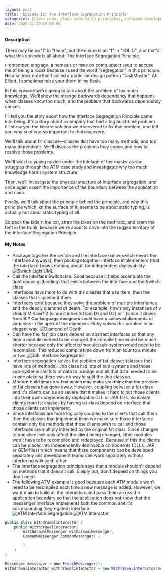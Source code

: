 ```yaml
---
layout: post
title: 'Episode 12: The Interface Segregation Principle'
categories: [clean code, clean code solid principles, software development]
date: 2020-11-29 19:08:00
---
```


#### Description

There may be no "I" in "team", but there sure is an "I" in "SOLID", and that's what this episode is all about: The Interface Segregation Principle.

I remember, long ago, a nemesis of mine on comp.object used to accuse me of being a racist because I used the word "segregation" in this principle. He also took note that I called a particular design pattern "TaskMaster". Ah, Elliott, I sometimes miss your thorn in my flesh.

In this episode we're going to talk about the problem of too much knowledge. We'll show the strange backwards dependency that happens when classes know too much, and the problem that backwards dependency causes.

I'll tell you the story about how the Interface Segregation Principle came into being. It's a story about a company that had a big build-time problem. I'll show you the bizarre solution we discovered to fix that problem, and tell you why soot was so important to that discovery.

We'll talk about fat classes—classes that have too many methods, and too many dependents. We'll discuss the problems they cause, and how to resolve those problems.

We'll watch a young novice under the tutelage of her master as she struggles through the ATM case study and investigates why too much knowledge harms system structure.

Then, we'll investigate the physical structure of interface segregation, and once again assert the importance of the boundary between the application and main.

Finally, we'll talk about the principle behind the principle, and why this principle which, on the surface of it, seems to be about static typing, is actually not about static typing at all.

So pack the kids in the car, strap the bikes on the roof rack, and cram the tent in the trunk, because we're about to drive into the rugged territory of the Interface Segregation Principle.

<!--more-->

#### My Notes
- Package together the switch and the interface (since switch needs the interface anyways), then package together interface implementers (that the interface knows nothing about) for independent deployability  
![Switch Light UML](/img/posts/switch-light.png 'Switch Light UML')
- Call the interface Switchable. Good because it helps accentuate the tight coupling (binding) that exists between the interface and the Switch class
- Interfaces have more to do with the classes that use them, then the classes that implement them
- Interfaces exist because they solve the problem of multiple inheritance and the deadly diamond of death. For example, how many instances of v should M have? 2 (since it inherits from D1 and D2) or 1 (since it drives from B)? Our language designers could have disallowed diamonds or variables in the apex of the diamonds. Ruby solves this problem in an elegant way.
![Diamond of Death](/img/posts/diamond-of-death.png 'Diamond of Death')
- Can have the 'fat' job class depend on abstract interfaces so that any time a module needed to be changed the compile time would be much shorter because only the affected module/sub-system would need to be recompiled. This reduced compile time down from an hour to a minute or two
![Job Interface Segregation](/img/posts/job-interface-segregation.png 'Job Interface Segregation')
- Interface segregation solves the problem of fat classes (classes that have lots of methods). Job class had lots of sub-systems and those sub-systems had lots of data to manage and all that data needed to be in one place so there was no way to split the Job class up. 
- Modern  build times are fast which may make you think that the problem of fat classes has gone away. However, coupling between a fat class and it's clients can be so severe that it makes it hard to put those clients into their own independently deployable DLL or JAR files. So isolate clients from fat classes by having fat class depend on interface that those clients can implement. 
- Since interfaces are more logically coupled to the clients that call them then the classes that implement them we make sure those interfaces contain only the methods that those clients wish to call and those interfaces are multiply inherited by the original fat class. Since changes to one client will only affect the client being changed, other modules won't have to be recompiled and redeployed. Because of this the clients can be placed into independently deployable components (DLLs, JAR, or GEM files) which means that these components can be developed separately and development teams can work separately without interfering with each other.
- The interface segregation principle says that a module shouldn't depend on methods that it doesn't call. Simply put, don't depend on things you don't need.
- The following ATM example is good because each ATM module won't need to be recompiled each time a new message is added. However, we want main to build all the interactors and pass them across the application boundary so that the application does not know that the messenger interface implements both  the common and it's corresponding (segregated) interface.  
![ATM Interface Segregation](/img/posts/atm-interface-segregation.png 'ATM Interface Segregation')
![ATM Interactor](/img/posts/atm-interactor.png 'ATM Interactor')
```java
public class WithdrawalInteractor {
    public WitthdrawalInteractor(
        WitthdrawalMessenger withdrawalMessenger,
        CommonMesssenger commonMessenger) {

        } 
    )
}
```
```java
Messenger messenger = new FrenchMessenger();
WithdrawalInteractor withdrawalInteractor = new WithdrawalInteractor(messenger, messenger);
```
